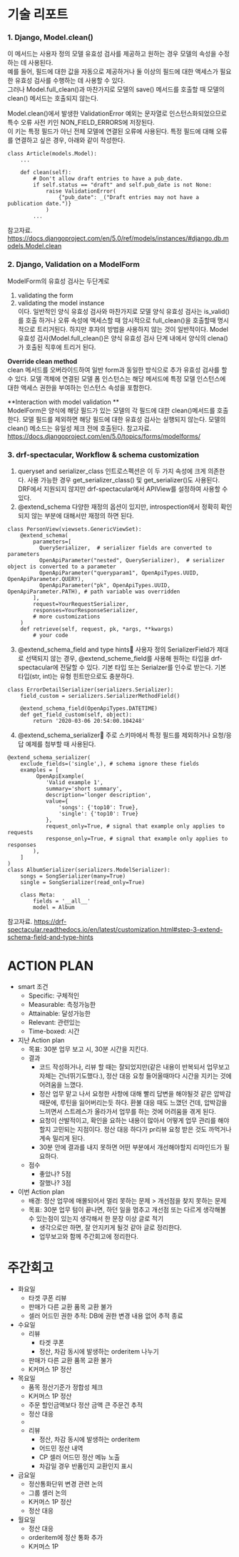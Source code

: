 # 기술 리포트
### 1. Django, Model.clean()
이 메서드는 사용자 정의 모델 유효성 검사를 제공하고 원하는 경우 모델의 속성을 수정하는 데 사용된다.  
예를 들어, 필드에 대한 값을 자동으로 제공하거나 둘 이상의 필드에 대한 액세스가 필요한 유효성 검사를 수행하는 데 사용할 수 있다.  
그러나 Model.full_clean()과 마찬가지로 모델의 save() 메서드를 호출할 때 모델의 clean() 메서드는 호출되지 않는다.  

Model.clean()에서 발생한 ValidationError 예외는 문자열로 인스턴스화되었으므로 특수 오류 사전 키인 NON_FIELD_ERRORS에 저장된다.   
이 키는 특정 필드가 아닌 전체 모델에 연결된 오류에 사용된다. 특정 필드에 대해 오류를 연결하고 싶은 경우, 아래와 같이 작성한다.  
```
class Article(models.Model):
    ...

    def clean(self):
        # Don't allow draft entries to have a pub_date.
        if self.status == "draft" and self.pub_date is not None:
            raise ValidationError(
                {"pub_date": _("Draft entries may not have a publication date.")}
            )
        ...
```
참고자료. https://docs.djangoproject.com/en/5.0/ref/models/instances/#django.db.models.Model.clean

### 2. Django, Validation on a ModelForm
ModelForm의 유효성 검사는 두단계로  
1. validating the form  
2. validating the model instance  
이다. 일반적인 양식 유효성 검사와 마찬가지로 모델 양식 유효성 검사는 is_valid()를 호출 하거나 오류 속성에 액세스할 때
암시적으로 full_clean()을 호출할때 명시적으로 트리거된다. 하지만 후자의 방법을 사용하지 않는 것이 일반적이다.
Model 유효성 검사(Model.full_clean()은 양식 유효성 검사 단계 내에서 양식의 clena()가 호출된 직후에 트리거 된다.

**Override clean method**  
clean 메서드를 오버라이드하여 일반 form과 동일한 방식으로 추가 유효성 검사를 할 수 있다.
모델 객체에 연결된 모델 폼 인스턴스는 해당 메서드에 특정 모델 인스턴스에 대한 액세스 권한을 부여하는 인스턴스 속성을 포함한다.

**Interaction with model validation **  
ModelForm은 양식에 해당 필드가 있는 모델의 각 필드에 대한 clean()메서드를 호출한다.
모델 필드를 제외하면 해당 필드에 대한 유효성 검사는 실행되지 않는다. 
모델의 clean() 메소드는 유일성 체크 전에 호출된다.
참고자료. https://docs.djangoproject.com/en/5.0/topics/forms/modelforms/

### 3. drf-spectacular, Workflow & schema customization
1. queryset and serializer_class
인트로스펙션은 이 두 가지 속성에 크게 의존한다. 사용 가능한 경우 get_serializer_class() 및 get_serializer()도 사용된다.
DRF에서 지원되지 않지만 drf-spectacular에서 APIView를 설정하여 사용할 수 있다.
2. @extend_schema
다양한 재정의 옵션이 있지만, introspection에서 정확히 확인되지 않는 부분에 대해서만 재정의 하면 된다.
```
class PersonView(viewsets.GenericViewSet):
    @extend_schema(
        parameters=[
          QuerySerializer,  # serializer fields are converted to parameters
          OpenApiParameter("nested", QuerySerializer),  # serializer object is converted to a parameter
          OpenApiParameter("queryparam1", OpenApiTypes.UUID, OpenApiParameter.QUERY),
          OpenApiParameter("pk", OpenApiTypes.UUID, OpenApiParameter.PATH), # path variable was overridden
        ],
        request=YourRequestSerializer,
        responses=YourResponseSerializer,
        # more customizations
    )
    def retrieve(self, request, pk, *args, **kwargs)
        # your code
```
3.  @extend_schema_field and type hints
사용자 정의 SerializerField가 제대로 선택되지 않는 경우, @extend_scheme_field를 사용해 원하는 타입을 drf-spectacular에 전달할 수 있다.
기본 타입 또는 Serialzer를 인수로 받는다. 기본 타입(str, int)는 유형 힌트만으로도 충분하다.
```
class ErrorDetailSerializer(serializers.Serializer):
    field_custom = serializers.SerializerMethodField()

    @extend_schema_field(OpenApiTypes.DATETIME)
    def get_field_custom(self, object):
        return '2020-03-06 20:54:00.104248'
```
4. @extend_schema_serializer
주로 스키마에서 특정 필드를 제외하거나 요청/응답 예제를 첨부할 때 사용된다. 
```
@extend_schema_serializer(
    exclude_fields=('single',), # schema ignore these fields
    examples = [
         OpenApiExample(
            'Valid example 1',
            summary='short summary',
            description='longer description',
            value={
                'songs': {'top10': True},
                'single': {'top10': True}
            },
            request_only=True, # signal that example only applies to requests
            response_only=True, # signal that example only applies to responses
        ),
    ]
)
class AlbumSerializer(serializers.ModelSerializer):
    songs = SongSerializer(many=True)
    single = SongSerializer(read_only=True)

    class Meta:
        fields = '__all__'
        model = Album
```
참고자료. https://drf-spectacular.readthedocs.io/en/latest/customization.html#step-3-extend-schema-field-and-type-hints

# ACTION PLAN
  - smart 조건
    - Specific: 구체적인
    - Measurable: 측정가능한
    - Attainable: 달성가능한
    - Relevant: 관련있는
    - Time-boxed: 시간 
  - 지난 Action plan
    - 목표: 30분 업무 보고 시, 30분 시간을 지킨다.
    - 결과
      - 코드 작성하거나, 리뷰 할 때는 잘되었지만(같은 내용이 반복되서 업무보고 자체는 건너뛰기도했다.), 정산 대응 요청 들어올때마다 시간을 지키는 것에 어려움을 느꼈다.
      - 정산 업무 맡고 나서 요청한 사항에 대해 빨리 답변을 해야될것 같은 압박감 때문에, 루틴을 잃어버리는듯 하다.
        환불 대응 때도 느꼈던 건데, 압박감을 느끼면서 스트레스가 올라가서 업무를 하는 것에 어려움을 겪게 된다.
      - 요청이 산발적이고, 확인을 요하는 내용이 많아서 어떻게 업무 관리를 해야할지 고민되는 지점이다.
        정산 대응 하다가 pr리뷰 요청 받은 것도 까먹거나 계속 밀리게 된다.
      - 30분 안에 결과를 내지 못하면 어떤 부분에서 개선해야할지 리마인드가 필요하다. 
    - 점수
      - 좋았나? 5점
      - 잘했나? 3점
  - 이번 Action plan
    - 배경: 정산 업무에 매몰되어서 멀리 못하는 문제 > 개선점을 찾지 못하는 문제
    - 목표: 30분 업무 텀이 끝나면, 하던 일을 멈추고 개선점 또는 다르게 생각해볼 수 있는점이 있는지 생각해서 한 문장 이상 글로 적기
      - 생각으로만 하면, 잘 안지키게 될것 같아 글로 정리한다.
      - 업무보고와 함께 주간회고에 정리한다.
     
# 주간회고
- 화요일
    - 타겟 쿠폰 리뷰
    - 판매가 다른 교환 품목 교환 불가
    - 셀러 어드민 권한 추적: DB에 권한 변경 내용 없어 추적 종료
- 수요일
    - 리뷰
        - 타겟 쿠폰
        - 정산, 차감 동시에 발생하는 orderitem 나누기
    - 판매가 다른 교환 품목 교환 불가
    - K커머스 1P 정산
- 목요일
    - 품목 정산기준가 정합성 체크
    - K커머스 1P 정산
    - 주문 할인금액보다 정산 금액 큰 주문건 추적
    - 정산 대응
    - 
    - 리뷰
        - 정산, 차감 동시에 발생하는 orderitem 
        - 어드민 정산 내역
        - CP 셀러 어드민 정산 메뉴 노출
        - 차감일 경우 반품인지 교환인지 표시
- 금요일
    - 정산통화단위 변경 관련 논의
    - 그룹 셀러 논의
    - K커머스 1P 정산
    - 정산 대응
- 월요일
    - 정산 대응
    - orderitem에 정산 통화 추가
    - K커머스 1P
















